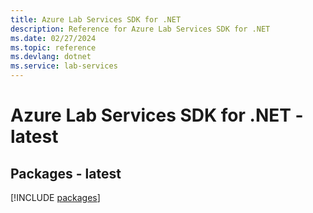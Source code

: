 ```yaml
---
title: Azure Lab Services SDK for .NET
description: Reference for Azure Lab Services SDK for .NET
ms.date: 02/27/2024
ms.topic: reference
ms.devlang: dotnet
ms.service: lab-services
---
```

# Azure Lab Services SDK for .NET - latest
## Packages - latest
[!INCLUDE [packages](lab-services-index.md)]